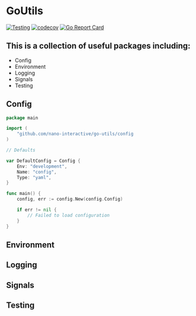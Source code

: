 # GoUtils

[![Testing](https://github.com/nano-interactive/go-utils/actions/workflows/test.yml/badge.svg)](https://github.com/nano-interactive/go-utils/actions/workflows/test.yml)
[![codecov](https://codecov.io/gh/nano-interactive/go-utils/branch/master/graph/badge.svg?token=JQTAGQ11DS)](https://codecov.io/gh/nano-interactive/go-utils)
[![Go Report Card](https://goreportcard.com/badge/github.com/nano-interactive/go-utils)](https://goreportcard.com/report/github.com/nano-interactive/go-utils)

## This is a collection of useful packages including:

- Config
- Environment
- Logging
- Signals
- Testing

## Config

```go
package main

import (
    "github.com/nano-interactive/go-utils/config
)

// Defaults

var DefaultConfig = Config {
    Env: "development",
    Name: "config",
    Type: "yaml",
}

func main() {
    config, err := config.New(config.Config)

    if err != nil {
        // Failed to load configuration
    }
}

```

## Environment

## Logging

## Signals

## Testing
